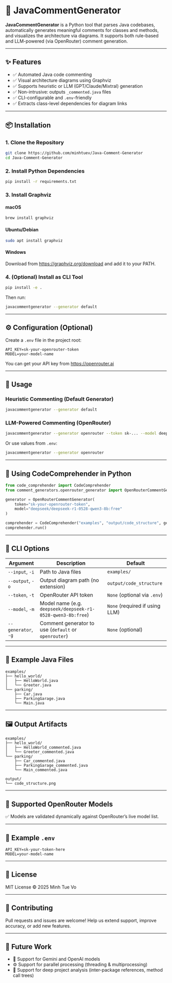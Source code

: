 # 🧠 JavaCommentGenerator

**JavaCommentGenerator** is a Python tool that parses Java codebases, automatically generates meaningful comments for classes and methods, and visualizes the architecture via diagrams. It supports both rule-based and LLM-powered (via OpenRouter) comment generation.

---

## ✨ Features

- ✅ Automated Java code commenting  
- ✅ Visual architecture diagrams using Graphviz  
- ✅ Supports heuristic or LLM (GPT/Claude/Mixtral) generation  
- ✅ Non-intrusive: outputs `_commented.java` files  
- ✅ CLI-configurable and `.env`-friendly  
- ✅ Extracts class-level dependencies for diagram links

---

## 📦 Installation

### 1. Clone the Repository

```bash
git clone https://github.com/minhtuev/Java-Comment-Generator
cd Java-Comment-Generator
```

### 2. Install Python Dependencies

```bash
pip install -r requirements.txt
```

### 3. Install Graphviz

#### macOS

```bash
brew install graphviz
```

#### Ubuntu/Debian

```bash
sudo apt install graphviz
```

#### Windows

Download from https://graphviz.org/download and add it to your PATH.

### 4. (Optional) Install as CLI Tool

```bash
pip install -e .
```

Then run:

```bash
javacommentgenerator --generator default
```

---

## ⚙️ Configuration (Optional)

Create a `.env` file in the project root:

```env
API_KEY=sk-your-openrouter-token
MODEL=your-model-name
```

You can get your API key from https://openrouter.ai

---

## 🚀 Usage

### Heuristic Commenting (Default Generator)

```bash
javacommentgenerator --generator default
```

### LLM-Powered Commenting (OpenRouter)

```bash
javacommentgenerator --generator openrouter --token sk-... --model deepseek/deepseek-r1-0528-qwen3-8b:free
```

Or use values from `.env`:

```bash
javacommentgenerator --generator openrouter
```

---

## 🧩 Using CodeComprehender in Python

```python
from code_comprehender import CodeComprehender
from comment_generators.openrouter_generator import OpenRouterCommentGenerator

generator = OpenRouterCommentGenerator(
    token="sk-your-openrouter-token",
    model="deepseek/deepseek-r1-0528-qwen3-8b:free"
)

comprehender = CodeComprehender("examples", "output/code_structure", generator)
comprehender.run()
```

---

## 🔧 CLI Options

| Argument         | Description                                              | Default                      |
|------------------|----------------------------------------------------------|------------------------------|
| `--input`, `-i`  | Path to Java files                                       | `examples/`                  |
| `--output`, `-o` | Output diagram path (no extension)                       | `output/code_structure`      |
| `--token`, `-t`  | OpenRouter API token                                     | `None` (optional via `.env`) |
| `--model`, `-m`  | Model name (e.g. `deepseek/deepseek-r1-0528-qwen3-8b:free`) | `None` (required if using LLM) |
| `--generator`, `-g` | Comment generator to use (`default` or `openrouter`) | `None` (optional)            |

---

## 📁 Example Java Files

```
examples/
├── hello_world/
│   ├── HelloWorld.java
│   └── Greeter.java
└── parking/
    ├── Car.java
    ├── ParkingGarage.java
    └── Main.java
```

---

## 🖼 Output Artifacts

```
examples/
├── hello_world/
│   ├── HelloWorld_commented.java
│   └── Greeter_commented.java
└── parking/
    ├── Car_commented.java
    ├── ParkingGarage_commented.java
    └── Main_commented.java

output/
└── code_structure.png
```

---

## 🧠 Supported OpenRouter Models

✅ Models are validated dynamically against OpenRouter’s live model list.

---

## 🧪 Example `.env`

```env
API_KEY=sk-your-token-here
MODEL=your-model-name
```

---

## 📜 License

MIT License © 2025 Minh Tue Vo

---

## 🤝 Contributing

Pull requests and issues are welcome! Help us extend support, improve accuracy, or add new features.

---

## 🔮 Future Work

- 🚀 Support for Gemini and OpenAI models
- ⚙️ Support for parallel processing (threading & multiprocessing)
- 📂 Support for deep project analysis (inter-package references, method call trees)
